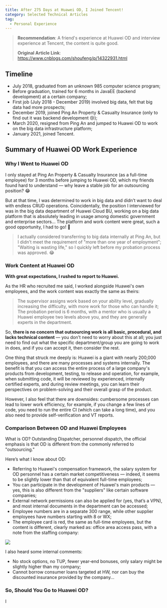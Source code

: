 ```yaml
---
title: After 275 Days at Huawei OD, I Joined Tencent!
category: Selected Technical Articles
tag:
  - Personal Experience
---
```


> **Recommendation**: A friend's experience at Huawei OD and interview experience at Tencent, the content is quite good.
>
> **Original Article Link**: <https://www.cnblogs.com/shoufeng/p/14322931.html>

## Timeline

- July 2018, graduated from an unknown 985 computer science program;
- Before graduation, trained for 6 months in JavaEE (backend development) at a certain company;
- First job (July 2018 - December 2019) involved big data, felt that big data had more prospects;
- December 2019, joined Ping An Property & Casualty Insurance (only to find out it was backend development 😢);
- March 2020, resigned from Ping An and jumped to Huawei OD to work on the big data infrastructure platform;
- January 2021, joined Tencent.

## Summary of Huawei OD Work Experience

### Why I Went to Huawei OD

I only stayed at Ping An Property & Casualty Insurance (as a full-time employee) for 3 months before jumping to Huawei OD, which my friends found hard to understand — why leave a stable job for an outsourcing position? 😂

But at that time, I was determined to work in big data and didn’t want to deal with endless CRUD operations. Coincidentally, the position I interviewed for was in the big data department of Huawei Cloud BU, working on a big data platform that is absolutely leading in usage among domestic government and enterprise sectors...
The platform and work content were great, such a good opportunity, I had to go! 💪

> I actually considered transferring to big data internally at Ping An, but I didn’t meet the requirement of "more than one year of employment";
> "Waiting is wasting life," so I quickly left before my probation process was approved. 😂

### Work Content at Huawei OD

**With great expectations, I rushed to report to Huawei.**

As the HR who recruited me said, I worked alongside Huawei's own employees, and the work content was exactly the same as theirs:

> The supervisor assigns work based on your ability level, gradually increasing the difficulty, with more work for those who can handle it;
> The probation period is 6 months, with a mentor who is usually a Huawei employee two levels above you, and they are generally experts in the department.

So, **there is no concern that outsourcing work is all basic, procedural, and lacks technical content** — you don’t need to worry about this at all; you just need to find out what the specific department/group you are going to work in does, and if you can accept it, then consider the rest.

One thing that struck me deeply is: Huawei is a giant with nearly 200,000 employees, and there are many processes and systems internally. The benefit is that you can access the entire process of a large company's products from development, testing, to release and operation, for example, when submitting code, it will be reviewed by experienced, internally certified experts, and during review meetings, you can learn their perspectives on problem-solving and their overall grasp of the product.

However, I also feel that there are downsides: cumbersome processes can lead to lower work efficiency, for example, if you change a few lines of code, you need to run the entire CI (which can take a long time), and you also need to provide self-verification and VT reports.

### Comparison Between OD and Huawei Employees

What is OD? Outstanding Dispatcher, personnel dispatch, the official emphasis is that OD is different from the commonly referred to "outsourcing."

Here’s what I know about OD:

- Referring to Huawei's compensation framework, the salary system for OD personnel has a certain market competitiveness — indeed, it seems to be slightly lower than that of equivalent full-time employees;
- You can participate in the development of Huawei's main products — yes, this is also different from the "suppliers" like certain software companies;
- External network permissions can also be applied for (yes, that’s a VPN), and most internal documents in the department can be accessed;
- Employee numbers are in a separate 300 range, while other supplier employees have numbers starting with 8 or WX;
- The employee card is red, the same as full-time employees, but the content is different, clearly marked as: office area access pass, with a note from the staffing company:

![](https://oss.javaguide.cn/github/javaguide/high-quality-technical-articles/personal-experience/1438655-20210124231550508-1315720640.jpg)

I also heard some internal comments:

- No stock options, no TUP, fewer year-end bonuses, only salary might be slightly higher than my company;
- Cannot borrow consumer loans targeted at HW, nor can buy the discounted insurance provided by the company...

### So, Should You Go to Huawei OD?

I
